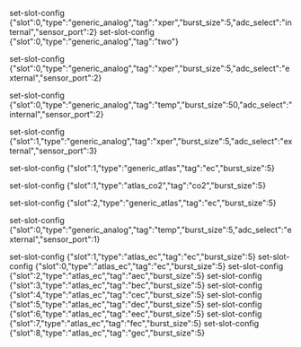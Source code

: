 
set-slot-config {"slot":0,"type":"generic_analog","tag":"xper","burst_size":5,"adc_select":"internal","sensor_port":2}
set-slot-config {"slot":0,"type":"generic_analog","tag":"two"}

set-slot-config {"slot":0,"type":"generic_analog","tag":"xper","burst_size":5,"adc_select":"external","sensor_port":2}

set-slot-config {"slot":0,"type":"generic_analog","tag":"temp","burst_size":50,"adc_select":"internal","sensor_port":2}

set-slot-config {"slot":1,"type":"generic_analog","tag":"xper","burst_size":5,"adc_select":"external","sensor_port":3}

set-slot-config {"slot":1,"type":"generic_atlas","tag":"ec","burst_size":5}

set-slot-config {"slot":1,"type":"atlas_co2","tag":"co2","burst_size":5}


set-slot-config {"slot":2,"type":"generic_atlas","tag":"ec","burst_size":5}

set-slot-config {"slot":0,"type":"generic_analog","tag":"temp","burst_size":5,"adc_select":"external","sensor_port":1}

set-slot-config {"slot":1,"type":"atlas_ec","tag":"ec","burst_size":5}
set-slot-config {"slot":0,"type":"atlas_ec","tag":"ec","burst_size":5}
set-slot-config {"slot":2,"type":"atlas_ec","tag":"aec","burst_size":5}
set-slot-config {"slot":3,"type":"atlas_ec","tag":"bec","burst_size":5}
set-slot-config {"slot":4,"type":"atlas_ec","tag":"cec","burst_size":5}
set-slot-config {"slot":5,"type":"atlas_ec","tag":"dec","burst_size":5}
set-slot-config {"slot":6,"type":"atlas_ec","tag":"eec","burst_size":5}
set-slot-config {"slot":7,"type":"atlas_ec","tag":"fec","burst_size":5}
set-slot-config {"slot":8,"type":"atlas_ec","tag":"gec","burst_size":5}
